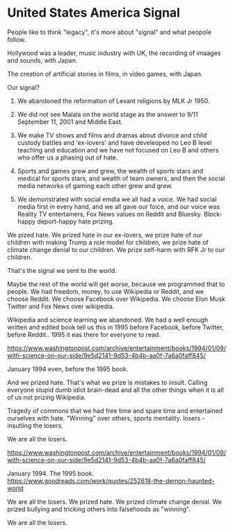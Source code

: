 # United States America Signal

People like to think "legacy", it's more about "signal" and what peopole follow.

Hollywood was a leader, music industry with UK, the recording of imaages and sounds, with Japan.

The creation of artificial stories in films, in video games, with Japan.

Our signal?

1. We abandoned the reformation of Levant religions by MLK Jr 1950.

2. We did not see Malala on the world stage as the answer to 9/11 September 11, 2001 and Middle East.

3. We make TV shows and films and dramas about divorce and child custody battles and 'ex-lovers' and have develeoped no Leo B level teaching and education and we have not focused on Leo B and others who offer us a phasing out of hate.

4. Sports and games grew and grew, the wealth of sports stars and medical for sports stars, and wealth of team owners, and then the social media networks of gaming each other grew and grew.

5. We demonstrated with social emdia we all had a voice. We had social media first in every hand, and we all gave our foice, and our voice was Reality TV entertainers, Fox News values on Reddit and Bluesky. Block-happy deport-happy hate prizing.

We pized hate. We prized hate in our ex-lovers, we prize hate of our children with making Trump a role model for children, we prize hate of climate change denial to our children. We prize self-harm with RFK Jr to our children.

That's the signal we sent to the world.

Maybe the rest of the world will get worse, because we programmed that to people. We had freedom, money, to use Wikipedia or Reddit, and we choose Reddit. We choose Facebook over Wikipedia. We choose Elon Musk Twitter and Fox News over wikipedia.

Wikipedia and science learning we abandoned. We had a well enough written and edited book tell us this in 1995 before Facebook, before Twitter, before Reddit.. 1995 it eas there for everyone to read.

https://www.washingtonpost.com/archive/entertainment/books/1994/01/09/with-science-on-our-side/9e5d2141-9d53-4b4b-aa0f-7a6a0faff845/

January 1994 even, before the 1995 book.

And we prized hate. That's what we prize is mistakes to insult. Calling everyone stupid dumb idiot brain-dead and all the other things when it is all of us not prizing Wikipedia.

Tragedy of commons that we had free time and spare time and entertained ourselves with hate. "Winning" over others, sports mentality. losers - insutling the losers.

We are all the losers.

https://www.washingtonpost.com/archive/entertainment/books/1994/01/09/with-science-on-our-side/9e5d2141-9d53-4b4b-aa0f-7a6a0faff845/

January 1994. The 1995 book. https://www.goodreads.com/work/quotes/252618-the-demon-haunted-world

We are all the losers. We prized hate. We prized climate change denial. We prized bullying and tricking others into falsehoods as "winning".

We are all the losers.

